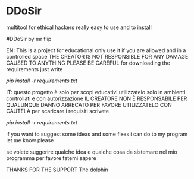 # DDoSir
multitool for ethical hackers really easy to use and to install

#DDoSir by mr flip

EN: This is a project for educational only use it if you are allowed and in a controlled space 
THE CREATOR IS NOT RESPONSIBLE FOR ANY DAMAGE CAUSED TO ANYTHING PLEASE BE CAREFUL
for downloading the requirements just write 

*pip install -r requirements.txt*


IT: questo progetto è solo per scopi educativi utilizzatelo solo in ambienti controllati e con autorizzazione 
IL CREATORE NON È RESPONSABILE PER QUALUNQUE DANNO ARRECATO PER FAVORE UTILIZZATELO CON CAUTELA
per scaricare i requisiti scrivete 

*pip install -r requirements.txt*


if you want to suggest some ideas and some fixes i can do to my program let me know please

se volete suggerire qualche idea e qualche cosa da sistemare nel mio programma per favore fatemi sapere 

THANKS FOR THE SUPPORT 
The dolphin
